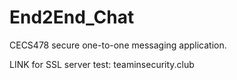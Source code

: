 # End2End_Chat
CECS478 secure one-to-one messaging application. 

LINK for SSL server test:
teaminsecurity.club
